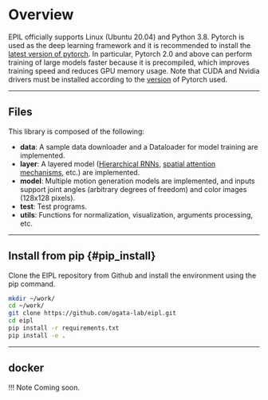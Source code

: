 # Overview

EPIL officially supports Linux (Ubuntu 20.04) and Python 3.8.
Pytorch is used as the deep learning framework and it is recommended to install the [latest version of pytorch](https://pytorch.org/get-started/locally/).
In particular, Pytorch 2.0 and above can perform training of large models faster because it is precompiled, which improves training speed and reduces GPU memory usage.
Note that CUDA and Nvidia drivers must be installed according to the [version](https://pytorch.org/get-started/previous-versions/) of Pytorch used.

----
## Files
This library is composed of the following:

- **data**: A sample data downloader and a Dataloader for model training are implemented.
- **layer**: A layered model ([Hierarchical RNNs](../zoo/MTRNN.md), [spatial attention mechanisms](../model/SARNN.md#spatial_softmax), etc.) are implemented.
- **model**: Multiple motion generation models are implemented, and inputs support joint angles (arbitrary degrees of freedom) and color images (128x128 pixels).
- **test**: Test programs.
- **utils**: Functions for normalization, visualization, arguments processing, etc.

----
## Install from pip {#pip_install}

Clone the EIPL repository from Github and install the environment using the pip command.

```bash linenums="1"
mkdir ~/work/
cd ~/work/
git clone https://github.com/ogata-lab/eipl.git
cd eipl
pip install -r requirements.txt
pip install -e .
```

----
## docker

!!! Note
    Coming soon.